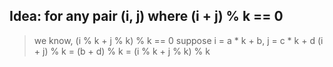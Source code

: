## Idea: for any pair (i, j) where (i + j) % k == 0
> we know, (i % k + j % k) % k == 0
> suppose i = a * k + b, j = c * k + d
> (i + j) % k = (b + d) % k = (i % k + j % k) % k